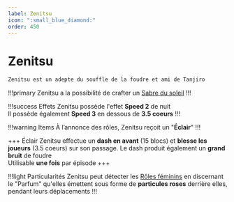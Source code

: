```yaml
---
label: Zenitsu
icon: ":small_blue_diamond:"
order: 450
---
```


# Zenitsu

```txt
Zenitsu est un adepte du souffle de la foudre et ami de Tanjiro
```

!!!primary
Zenitsu a la possibilité de crafter un [Sabre du soleil](/demonslayer-uhc/divers/sabre)
!!!

!!!success Effets
Zenitsu possède l'effet **Speed 2** de nuit <br>
Il possède également **Speed 3** en dessous de **3.5 coeurs**
!!!

!!!warning Items
À l’annonce des rôles, Zenitsu reçoit un "**Éclair**"
!!!

+++ Éclair
Zenitsu effectue un **dash en avant** (15 blocs) et **blesse les joueurs** (3.5 coeurs) sur son passage. Le dash produit également un **grand bruit** de foudre <br>
Utilisable **une fois** par épisode
+++

!!!light Particularités
Zenitsu peut détecter les [Rôles féminins](/demonslayer-uhc/divers/rf) en discernant le "Parfum" qu'elles émettent sous forme de **particules roses** derrière elles, pendant leurs déplacements
!!!

